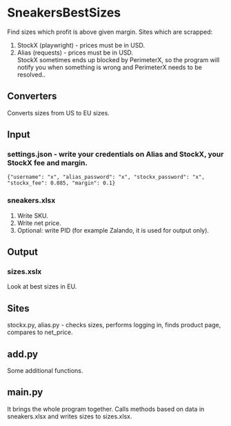 # SneakersBestSizes

Find sizes which profit is above given margin. Sites which are scrapped:

1. StockX (playwright) - prices must be in USD.
2. Alias (requests) - prices must be in USD.
   <br />
   StockX sometimes ends up blocked by PerimeterX, so the program will notify you when something is wrong and PerimeterX needs to be resolved..<br />

## Converters

Converts sizes from US to EU sizes.

## Input

### settings.json - write your credentials on Alias and StockX, your StockX fee and margin.

`{"username": "x", "alias_password": "x", "stockx_password": "x", "stockx_fee": 0.085, "margin": 0.1}`

### sneakers.xlsx

1. Write SKU.
2. Write net price.
3. Optional: write PID (for example Zalando, it is used for output only).
   <br />

## Output

### sizes.xslx

Look at best sizes in EU.
<br />

## Sites

stockx.py, alias.py - checks sizes, performs logging in, finds product page, compares to net_price.
<br />

## add.py

Some additional functions.

## main.py

It brings the whole program together. Calls methods based on data in sneakers.xlsx and writes sizes to sizes.xlsx.
